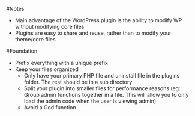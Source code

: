#Notes
- Main advantage of the WordPress plugin is the ability to modify WP without modifying core files
- Plugins are easy to share and reuse, rather than to modify your theme/core files

#Foundation
- Prefix everything with a unique prefix
- Keep your files organized
	- Only have your primary PHP file and uninstall file in the plugins folder. The rest should be in a sub directory
	- Split your plugin into smaller files for performance reasons (eg: Group admin functions together in a file. This will allow you to only load the admin code when the user is viewing admin)
	- Avoid a God function